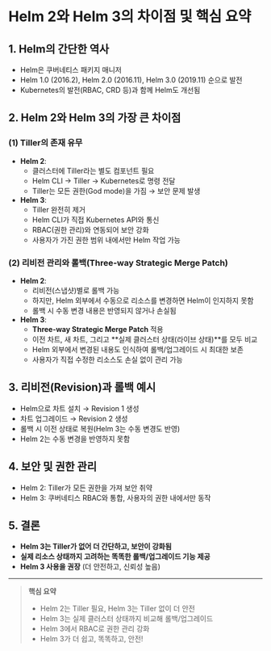 # Helm 2와 Helm 3의 차이점 및 핵심 요약

## 1. Helm의 간단한 역사
- Helm은 쿠버네티스 패키지 매니저
- Helm 1.0 (2016.2), Helm 2.0 (2016.11), Helm 3.0 (2019.11) 순으로 발전
- Kubernetes의 발전(RBAC, CRD 등)과 함께 Helm도 개선됨

## 2. Helm 2와 Helm 3의 가장 큰 차이점

### (1) Tiller의 존재 유무
- **Helm 2**:  
  - 클러스터에 Tiller라는 별도 컴포넌트 필요  
  - Helm CLI → Tiller → Kubernetes로 명령 전달  
  - Tiller는 모든 권한(God mode)을 가짐 → 보안 문제 발생  
- **Helm 3**:  
  - Tiller 완전히 제거  
  - Helm CLI가 직접 Kubernetes API와 통신  
  - RBAC(권한 관리)와 연동되어 보안 강화  
  - 사용자가 가진 권한 범위 내에서만 Helm 작업 가능

### (2) 리비전 관리와 롤백(Three-way Strategic Merge Patch)
- **Helm 2**:  
  - 리비전(스냅샷)별로 롤백 가능  
  - 하지만, Helm 외부에서 수동으로 리소스를 변경하면 Helm이 인지하지 못함  
  - 롤백 시 수동 변경 내용은 반영되지 않거나 손실됨
- **Helm 3**:  
  - **Three-way Strategic Merge Patch** 적용  
  - 이전 차트, 새 차트, 그리고 **실제 클러스터 상태(라이브 상태)**를 모두 비교  
  - Helm 외부에서 변경된 내용도 인식하여 롤백/업그레이드 시 최대한 보존  
  - 사용자가 직접 수정한 리소스도 손실 없이 관리 가능

## 3. 리비전(Revision)과 롤백 예시
- Helm으로 차트 설치 → Revision 1 생성
- 차트 업그레이드 → Revision 2 생성
- 롤백 시 이전 상태로 복원(Helm 3는 수동 변경도 반영)
- Helm 2는 수동 변경을 반영하지 못함

## 4. 보안 및 권한 관리
- Helm 2: Tiller가 모든 권한을 가져 보안 취약
- Helm 3: 쿠버네티스 RBAC와 통합, 사용자의 권한 내에서만 동작

## 5. 결론
- **Helm 3는 Tiller가 없어 더 간단하고, 보안이 강화됨**
- **실제 리소스 상태까지 고려하는 똑똑한 롤백/업그레이드 기능 제공**
- **Helm 3 사용을 권장** (더 안전하고, 신뢰성 높음)

---

> **핵심 요약**  
> - Helm 2는 Tiller 필요, Helm 3는 Tiller 없이 더 안전  
> - Helm 3는 실제 클러스터 상태까지 비교해 롤백/업그레이드  
> - Helm 3에서 RBAC로 권한 관리 강화  
> - Helm 3가 더 쉽고, 똑똑하고, 안전!
